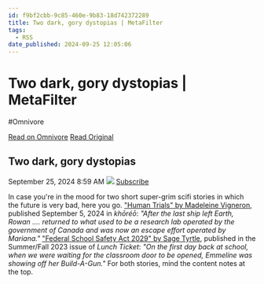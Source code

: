```yaml
---
id: f9bf2cbb-9c85-460e-9b83-18d742372289
title: Two dark, gory dystopias | MetaFilter
tags:
  - RSS
date_published: 2024-09-25 12:05:06
---
```


# Two dark, gory dystopias | MetaFilter
#Omnivore

[Read on Omnivore](https://omnivore.app/me/two-dark-gory-dystopias-meta-filter-1922a86ea58)
[Read Original](https://www.metafilter.com/205640/Two-dark-gory-dystopias)



## Two dark, gory dystopias  
September 25, 2024 8:59 AM [![](https:&#x2F;&#x2F;proxy-prod.omnivore-image-cache.app&#x2F;0x0,s5iFu54YfDJurFxAOOOkdhpaMZFDRVq5k88pAh4fBS6E&#x2F;https:&#x2F;&#x2F;dha92jo6cen2v.cloudfront.net&#x2F;images&#x2F;mefi&#x2F;mefisprite091911.png)](https:&#x2F;&#x2F;www.metafilter.com&#x2F;205640&#x2F;Two-dark-gory-dystopias&#x2F;rss) [Subscribe](https:&#x2F;&#x2F;www.metafilter.com&#x2F;205640&#x2F;Two-dark-gory-dystopias&#x2F;rss)

In case you&#39;re in the mood for two short super-grim scifi stories in which the future is very bad, here you go. [&quot;Human Trials&quot; by Madeleine Vigneron](https:&#x2F;&#x2F;www.khoreomag.com&#x2F;fiction&#x2F;human-trials&#x2F;), published September 5, 2024 in _khōréō_: _&quot;After the last ship left Earth, Rowan .... returned to what used to be a research lab operated by the government of Canada and was now an escape effort operated by Mariana.&quot;_ [&quot;Federal School Safety Act 2029&quot; by Sage Tyrtle](https:&#x2F;&#x2F;lunchticket.org&#x2F;federal-school-safety-act-2029&#x2F;), published in the Summer&#x2F;Fall 2023 issue of _Lunch Ticket_: _&quot;On the first day back at school, when we were waiting for the classroom door to be opened, Emmeline was showing off her Build-A-Gun.&quot;_ For both stories, mind the content notes at the top.  

  